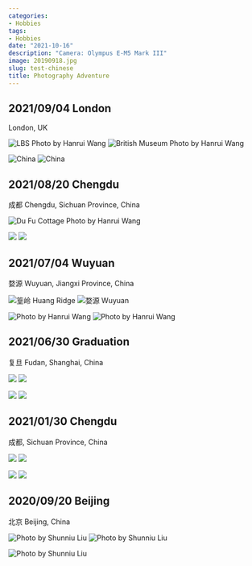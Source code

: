 ```yaml
---
categories:
- Hobbies
tags:
- Hobbies
date: "2021-10-16"
description: "Camera: Olympus E-M5 Mark III"
image: 20190918.jpg
slug: test-chinese
title: Photography Adventure
---
```


## 2021/09/04 London
London, UK 

![LBS Photo by Hanrui Wang](P9050200.jpg)  ![British Museum Photo by Hanrui Wang](P9050234.jpg) 

![China](P9050236.jpg)  ![China](P9050229.jpg)

## 2021/08/20 Chengdu
成都 Chengdu, Sichuan Province, China 

![Du Fu Cottage  Photo by Hanrui Wang](P8210045.jpg)  

![](P8210172.jpg)  ![](P8210169.jpg) 

## 2021/07/04 Wuyuan  
婺源 Wuyuan, Jiangxi Province, China 

![篁岭 Huang Ridge](P7030551.jpg)  ![婺源 Wuyuan](P7030557.jpg) 

![Photo by Hanrui Wang](P7030570.jpg)  ![Photo by Hanrui Wang](P7040855.jpg)

## 2021/06/30 Graduation 
复旦 Fudan, Shanghai, China 

![](P6220303-编辑.jpg)  ![](P6221346.jpg) 

![](P6221762.jpg) ![](P6220096.jpg)  


## 2021/01/30 Chengdu 
成都, Sichuan Province, China 

![](P8210040.jpg)  ![](P8210036.jpg)  

![](P8210035.jpg) ![](P8210057.jpg)


## 2020/09/20 Beijing
北京 Beijing, China 

![Photo by Shunniu Liu](IMG_0435.jpg)   ![Photo by Shunniu Liu](IMG_0433.jpg) 

![Photo by Shunniu Liu](IMG_0437.jpg)








